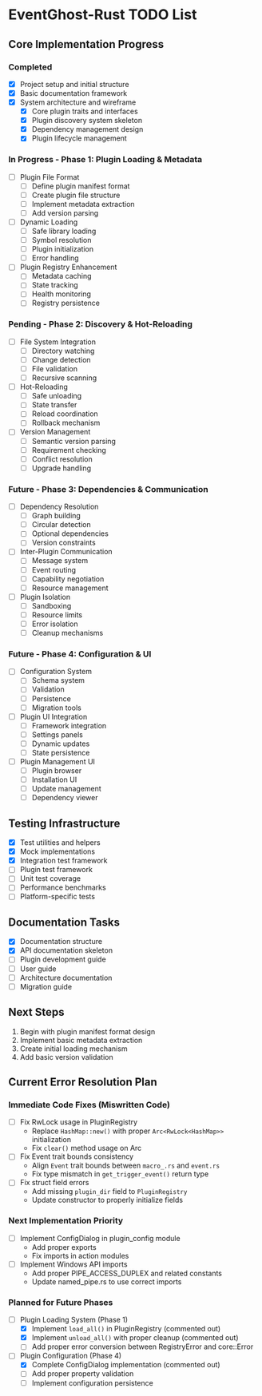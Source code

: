 # EventGhost-Rust TODO List

## Core Implementation Progress

### Completed
- [x] Project setup and initial structure
- [x] Basic documentation framework
- [x] System architecture and wireframe
  - [x] Core plugin traits and interfaces
  - [x] Plugin discovery system skeleton
  - [x] Dependency management design
  - [x] Plugin lifecycle management

### In Progress - Phase 1: Plugin Loading & Metadata
- [ ] Plugin File Format
  - [ ] Define plugin manifest format
  - [ ] Create plugin file structure
  - [ ] Implement metadata extraction
  - [ ] Add version parsing
- [ ] Dynamic Loading
  - [ ] Safe library loading
  - [ ] Symbol resolution
  - [ ] Plugin initialization
  - [ ] Error handling
- [ ] Plugin Registry Enhancement
  - [ ] Metadata caching
  - [ ] State tracking
  - [ ] Health monitoring
  - [ ] Registry persistence

### Pending - Phase 2: Discovery & Hot-Reloading
- [ ] File System Integration
  - [ ] Directory watching
  - [ ] Change detection
  - [ ] File validation
  - [ ] Recursive scanning
- [ ] Hot-Reloading
  - [ ] Safe unloading
  - [ ] State transfer
  - [ ] Reload coordination
  - [ ] Rollback mechanism
- [ ] Version Management
  - [ ] Semantic version parsing
  - [ ] Requirement checking
  - [ ] Conflict resolution
  - [ ] Upgrade handling

### Future - Phase 3: Dependencies & Communication
- [ ] Dependency Resolution
  - [ ] Graph building
  - [ ] Circular detection
  - [ ] Optional dependencies
  - [ ] Version constraints
- [ ] Inter-Plugin Communication
  - [ ] Message system
  - [ ] Event routing
  - [ ] Capability negotiation
  - [ ] Resource management
- [ ] Plugin Isolation
  - [ ] Sandboxing
  - [ ] Resource limits
  - [ ] Error isolation
  - [ ] Cleanup mechanisms

### Future - Phase 4: Configuration & UI
- [ ] Configuration System
  - [ ] Schema system
  - [ ] Validation
  - [ ] Persistence
  - [ ] Migration tools
- [ ] Plugin UI Integration
  - [ ] Framework integration
  - [ ] Settings panels
  - [ ] Dynamic updates
  - [ ] State persistence
- [ ] Plugin Management UI
  - [ ] Plugin browser
  - [ ] Installation UI
  - [ ] Update management
  - [ ] Dependency viewer

## Testing Infrastructure
- [x] Test utilities and helpers
- [x] Mock implementations
- [x] Integration test framework
- [ ] Plugin test framework
- [ ] Unit test coverage
- [ ] Performance benchmarks
- [ ] Platform-specific tests

## Documentation Tasks
- [x] Documentation structure
- [x] API documentation skeleton
- [ ] Plugin development guide
- [ ] User guide
- [ ] Architecture documentation
- [ ] Migration guide

## Next Steps
1. Begin with plugin manifest format design
2. Implement basic metadata extraction
3. Create initial loading mechanism
4. Add basic version validation

## Current Error Resolution Plan

### Immediate Code Fixes (Miswritten Code)
- [ ] Fix RwLock usage in PluginRegistry
  - Replace `HashMap::new()` with proper `Arc<RwLock<HashMap>>` initialization
  - Fix `clear()` method usage on Arc<RwLock>
- [ ] Fix Event trait bounds consistency
  - Align `Event` trait bounds between `macro_.rs` and `event.rs`
  - Fix type mismatch in `get_trigger_event()` return type
- [ ] Fix struct field errors
  - Add missing `plugin_dir` field to `PluginRegistry`
  - Update constructor to properly initialize fields

### Next Implementation Priority
- [ ] Implement ConfigDialog in plugin_config module
  - Add proper exports
  - Fix imports in action modules
- [ ] Implement Windows API imports
  - Add proper PIPE_ACCESS_DUPLEX and related constants
  - Update named_pipe.rs to use correct imports

### Planned for Future Phases
- [ ] Plugin Loading System (Phase 1)
  - [X] Implement `load_all()` in PluginRegistry (commented out)
  - [X] Implement `unload_all()` with proper cleanup (commented out)
  - [ ] Add proper error conversion between RegistryError and core::Error
- [ ] Plugin Configuration (Phase 4)
  - [X] Complete ConfigDialog implementation (commented out)
  - [ ] Add proper property validation
  - [ ] Implement configuration persistence
